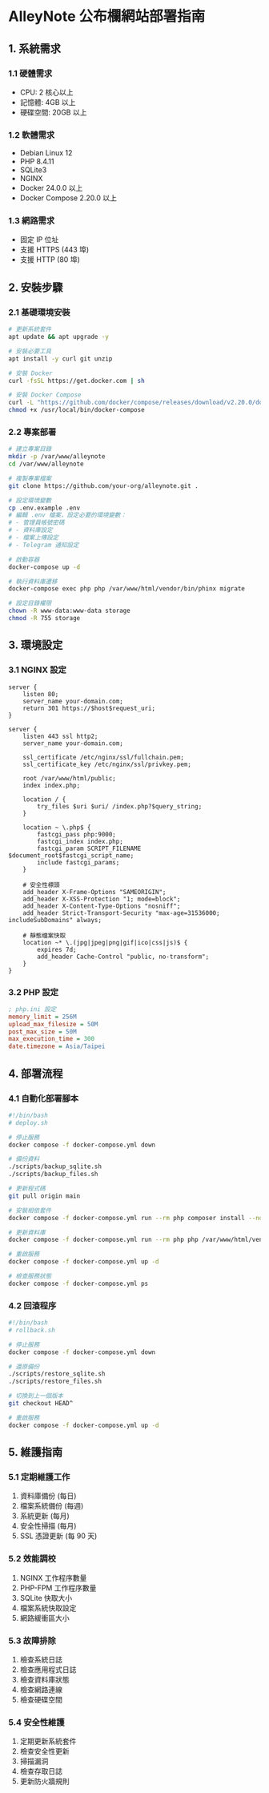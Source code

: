 # AlleyNote 公布欄網站部署指南

## 1. 系統需求

### 1.1 硬體需求
- CPU: 2 核心以上
- 記憶體: 4GB 以上
- 硬碟空間: 20GB 以上

### 1.2 軟體需求
- Debian Linux 12
- PHP 8.4.11
- SQLite3
- NGINX
- Docker 24.0.0 以上
- Docker Compose 2.20.0 以上

### 1.3 網路需求
- 固定 IP 位址
- 支援 HTTPS (443 埠)
- 支援 HTTP (80 埠)

## 2. 安裝步驟

### 2.1 基礎環境安裝
```bash
# 更新系統套件
apt update && apt upgrade -y

# 安裝必要工具
apt install -y curl git unzip

# 安裝 Docker
curl -fsSL https://get.docker.com | sh

# 安裝 Docker Compose
curl -L "https://github.com/docker/compose/releases/download/v2.20.0/docker-compose-$(uname -s)-$(uname -m)" -o /usr/local/bin/docker-compose
chmod +x /usr/local/bin/docker-compose
```

### 2.2 專案部署
```bash
# 建立專案目錄
mkdir -p /var/www/alleynote
cd /var/www/alleynote

# 複製專案檔案
git clone https://github.com/your-org/alleynote.git .

# 設定環境變數
cp .env.example .env
# 編輯 .env 檔案，設定必要的環境變數：
# - 管理員帳號密碼
# - 資料庫設定
# - 檔案上傳設定
# - Telegram 通知設定

# 啟動容器
docker-compose up -d

# 執行資料庫遷移
docker-compose exec php php /var/www/html/vendor/bin/phinx migrate

# 設定目錄權限
chown -R www-data:www-data storage
chmod -R 755 storage
```

## 3. 環境設定

### 3.1 NGINX 設定
```nginx
server {
    listen 80;
    server_name your-domain.com;
    return 301 https://$host$request_uri;
}

server {
    listen 443 ssl http2;
    server_name your-domain.com;

    ssl_certificate /etc/nginx/ssl/fullchain.pem;
    ssl_certificate_key /etc/nginx/ssl/privkey.pem;

    root /var/www/html/public;
    index index.php;

    location / {
        try_files $uri $uri/ /index.php?$query_string;
    }

    location ~ \.php$ {
        fastcgi_pass php:9000;
        fastcgi_index index.php;
        fastcgi_param SCRIPT_FILENAME $document_root$fastcgi_script_name;
        include fastcgi_params;
    }

    # 安全性標頭
    add_header X-Frame-Options "SAMEORIGIN";
    add_header X-XSS-Protection "1; mode=block";
    add_header X-Content-Type-Options "nosniff";
    add_header Strict-Transport-Security "max-age=31536000; includeSubDomains" always;

    # 靜態檔案快取
    location ~* \.(jpg|jpeg|png|gif|ico|css|js)$ {
        expires 7d;
        add_header Cache-Control "public, no-transform";
    }
}
```

### 3.2 PHP 設定
```ini
; php.ini 設定
memory_limit = 256M
upload_max_filesize = 50M
post_max_size = 50M
max_execution_time = 300
date.timezone = Asia/Taipei
```

## 4. 部署流程

### 4.1 自動化部署腳本
```bash
#!/bin/bash
# deploy.sh

# 停止服務
docker compose -f docker-compose.yml down

# 備份資料
./scripts/backup_sqlite.sh
./scripts/backup_files.sh

# 更新程式碼
git pull origin main

# 安裝相依套件
docker compose -f docker-compose.yml run --rm php composer install --no-dev --optimize-autoloader

# 更新資料庫
docker compose -f docker-compose.yml run --rm php php /var/www/html/vendor/bin/phinx migrate

# 重啟服務
docker compose -f docker-compose.yml up -d

# 檢查服務狀態
docker compose -f docker-compose.yml ps
```

### 4.2 回滾程序
```bash
#!/bin/bash
# rollback.sh

# 停止服務
docker compose -f docker-compose.yml down

# 還原備份
./scripts/restore_sqlite.sh
./scripts/restore_files.sh

# 切換到上一個版本
git checkout HEAD^

# 重啟服務
docker compose -f docker-compose.yml up -d
```

## 5. 維護指南

### 5.1 定期維護工作
1. 資料庫備份 (每日)
2. 檔案系統備份 (每週)
3. 系統更新 (每月)
4. 安全性掃描 (每月)
5. SSL 憑證更新 (每 90 天)

### 5.2 效能調校
1. NGINX 工作程序數量
2. PHP-FPM 工作程序數量
3. SQLite 快取大小
4. 檔案系統快取設定
5. 網路緩衝區大小

### 5.3 故障排除
1. 檢查系統日誌
2. 檢查應用程式日誌
3. 檢查資料庫狀態
4. 檢查網路連線
5. 檢查硬碟空間

### 5.4 安全性維護
1. 定期更新系統套件
2. 檢查安全性更新
3. 掃描漏洞
4. 檢查存取日誌
5. 更新防火牆規則
